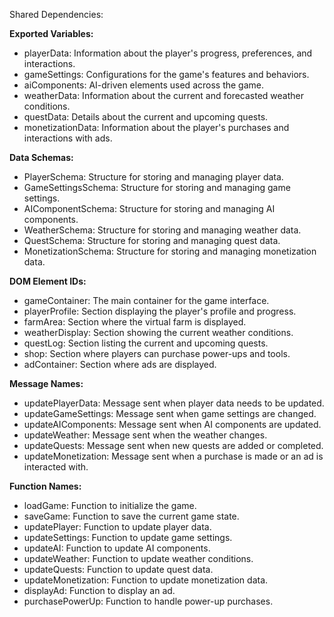Shared Dependencies:

**Exported Variables:**
- playerData: Information about the player's progress, preferences, and interactions.
- gameSettings: Configurations for the game's features and behaviors.
- aiComponents: AI-driven elements used across the game.
- weatherData: Information about the current and forecasted weather conditions.
- questData: Details about the current and upcoming quests.
- monetizationData: Information about the player's purchases and interactions with ads.

**Data Schemas:**
- PlayerSchema: Structure for storing and managing player data.
- GameSettingsSchema: Structure for storing and managing game settings.
- AIComponentSchema: Structure for storing and managing AI components.
- WeatherSchema: Structure for storing and managing weather data.
- QuestSchema: Structure for storing and managing quest data.
- MonetizationSchema: Structure for storing and managing monetization data.

**DOM Element IDs:**
- gameContainer: The main container for the game interface.
- playerProfile: Section displaying the player's profile and progress.
- farmArea: Section where the virtual farm is displayed.
- weatherDisplay: Section showing the current weather conditions.
- questLog: Section listing the current and upcoming quests.
- shop: Section where players can purchase power-ups and tools.
- adContainer: Section where ads are displayed.

**Message Names:**
- updatePlayerData: Message sent when player data needs to be updated.
- updateGameSettings: Message sent when game settings are changed.
- updateAIComponents: Message sent when AI components are updated.
- updateWeather: Message sent when the weather changes.
- updateQuests: Message sent when new quests are added or completed.
- updateMonetization: Message sent when a purchase is made or an ad is interacted with.

**Function Names:**
- loadGame: Function to initialize the game.
- saveGame: Function to save the current game state.
- updatePlayer: Function to update player data.
- updateSettings: Function to update game settings.
- updateAI: Function to update AI components.
- updateWeather: Function to update weather conditions.
- updateQuests: Function to update quest data.
- updateMonetization: Function to update monetization data.
- displayAd: Function to display an ad.
- purchasePowerUp: Function to handle power-up purchases.